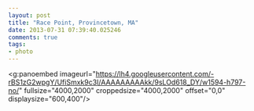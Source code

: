 ```yaml
---
layout: post
title: "Race Point, Provincetown, MA"
date: 2013-07-31 07:39:40.025246
comments: true
tags:
- photo
---
```


<g:panoembed imageurl="https://lh4.googleusercontent.com/-rBS1zG2wpgY/UfiSmxk9c3I/AAAAAAAAAkk/9sLOd618_DY/w1594-h797-no/"
fullsize="4000,2000"
croppedsize="4000,2000"
offset="0,0"
displaysize="600,400"/>
